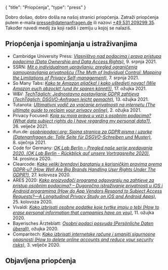 {
    "title": "Priopćenja",
    "type": "press"
}

Dobro došao, dobro došla na našoj stranici priopćenja. Zatraži priopćenja putem e-maila [presse@datenanfragen.de](mailto:presse@datenanfragen.de) ili nazovi [+49 531 209299 35](tel:+4953120929935). Također navedi medij za koji radiš i zemlju u kojoj se nalaziš.

## Priopćenja i spominjanja u istraživanjima

* Cambridge University Press: [*Vlasništvo nad podacima i prava pristupa podacima (Data Ownership and Data Access Rights)*](https://www.cambridge.org/core/books/big-data-and-global-trade-law/data-ownership-and-data-access-rights/BC314C63C58A09C4B9C5D55894FE68C6), 9. srpnja 2021.
* SSRN: [*Mit o individualnom upravljanju: pregled ograničenja samoupravljanja privatnošću (The Myth of Individual Control: Mapping the Limitations of Privacy Self-management)*](https://papers.ssrn.com/sol3/papers.cfm?abstract_id=3881776), 7. srpnja 2021.
* So Many Tabs: [*Kako te Amazon pljačka! I kako uštedjeti novac! (Wie Amazon euch abzockt! (und ihr sparen könnt!))*](https://www.youtube.com/watch?v=bGFgKOyVY8w&t=453s), 17. ožujka 2021.
* W&V: [*TechTäglich: Jednostavno postavljanje GDPR zahtjeva (TechTäglich: DSGVO-Anfragen leicht gemacht)*](https://www.wuv.de/tech/techtaeglich_4k_oder_8k_tv_eeegal#eztoc_4_1_1), 13. ožujka 2021.
* Tutanota: [*Ultimativni vodič za vraćanje privatnosti na internetu (The ultimate guide to reclaim your privacy online)*](https://tutanota.com/blog/posts/privacy-guide-online/), 2. ožujka 2021.
* Privacy Focused: [*Koja su moja prava u vezi s osobnim podacima? (What data subject rights do I have regarding my personal data?)*](https://medium.com/privacy-focused/what-data-subject-rights-do-i-have-regarding-my-personal-data-37343b03a126), 26. velječe 2021.
* ifun.de: [*osobnipodaci.org: Sjajna stranica za GDPR pisma i uzorke (Datenanfragen.de: Tolle Seite für DSGVO-Schreiben und Muster)*](https://www.ifun.de/datenanfragen-de-tolle-seite-fuer-dsgvo-schreiben-und-muster-164724/), 8. siječnja 2021.
* Code for Germany: [*OK Lab Berlin – Pregled naše serije predavanja 2020. (OK Lab Berlin - Rückblick auf unsere Vortragsreihe 2020)*](https://codefor.de/blog/code-for-berlin-talks/), 14. prosinca 2020.
* Clearcode: [*Kako veliki brendovi baratanju s korisničkim pravima prema GDPR-u? (How Well Are Big Brands Handling User Rights Under The GDPR?)*](https://clearcode.cc/blog/adtech-user-rights-gdpr/), 27. kolovoza 2020.
* ARES 2020: [*Kako proizvođači programa odgovaraju na zahtjeve za pristup osobnim podacima? – Dugoročno istraživanje privatnosti u iOS i Android programima (How do App Vendors Respond to Subject Access Requests?—A Longitudinal Privacy Study on iOS and Android Apps)*](https://dl.acm.org/doi/10.1145/3407023.3407057), 25. kolovoza 2020.
* Vivaldi: [*Kako izbrisati osobne podatke koje tvrtke imaju o tebi (How to erase personal information that companies have on you)*](https://vivaldi.com/blog/how-to-erase-personal-information/), 11. ožujka 2020.
* Bayerisches Ärzteblatt: [*Osobni podaci posvuda (Persönliche Daten überall)*](https://www.bayerisches-aerzteblatt.de/fileadmin/aerzteblatt/ausgaben/2020/03/einzelpdf/BAEBL_3_2020_112_113.pdf), ožujka 2020.
* Comparitech: [*Kako izbrisati internetske račune i smanjiti sigurnosne opasnosti (How to delete online accounts and reduce your security risks)*](https://www.comparitech.com/blog/delete-online-accounts/), 3. velječe 2020.

## Objavljena priopćenja
